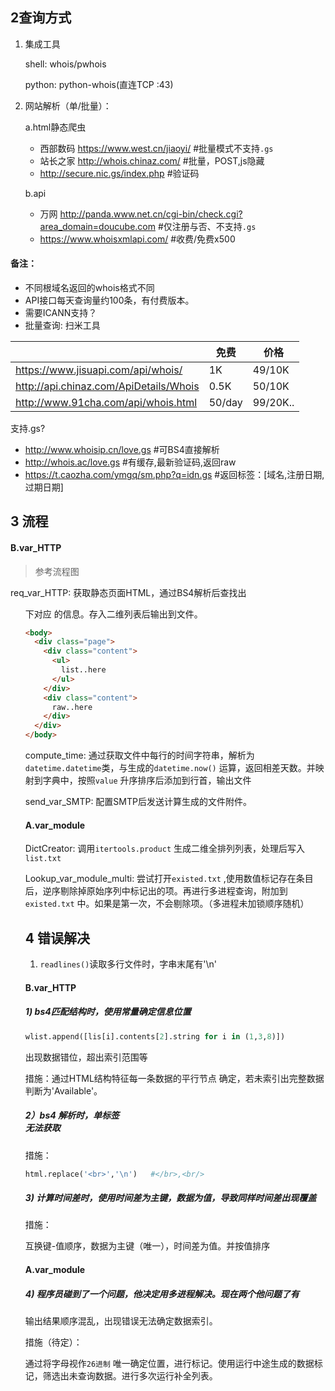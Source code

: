 ## 2查询方式

1. 集成工具

   shell: whois/pwhois

   python: python-whois(直连TCP :43)

2. 网站解析（单/批量）：

   a.html静态爬虫

   - 西部数码 https://www.west.cn/jiaoyi/ #批量模式不支持`.gs`
   - 站长之家 http://whois.chinaz.com/  #批量，POST,js隐藏
   - http://secure.nic.gs/index.php #验证码

   b.api

   - 万网 http://panda.www.net.cn/cgi-bin/check.cgi?area_domain=doucube.com #仅注册与否、不支持`.gs`
   - https://www.whoisxmlapi.com/  #收费/免费x500

#### 备注：

- 不同根域名返回的whois格式不同
- API接口每天查询量约100条，有付费版本。
- 需要ICANN支持？
- 批量查询: 扫米工具

|                                        | 免费     | 价格       |
| -------------------------------------- | ------ | -------- |
| https://www.jisuapi.com/api/whois/     | 1K     | 49/10K   |
| http://api.chinaz.com/ApiDetails/Whois | 0.5K   | 50/10K   |
| http://www.91cha.com/api/whois.html    | 50/day | 99/20K.. |

支持.gs?

- http://www.whoisip.cn/love.gs  #可BS4直接解析
- http://whois.ac/love.gs  #有缓存,最新验证码,返回raw
- https://t.caozha.com/ymgq/sm.php?q=idn.gs  #返回<tr>标签：[域名,注册日期,过期日期]

## 3 流程

#### B.var_HTTP

> 参考流程图

req_var_HTTP: 获取静态页面HTML，通过BS4解析后查找出<ul>下对应<label> 的<span>信息。存入二维列表后输出到文件。

```html
<body>
  <div class="page">
    <div class="content">
      <ul>
        list..here
      </ul>
    </div>
    <div class="content">
      raw..here
    </div>
  </div>
</body>
```

compute_time: 通过获取文件中每行的时间字符串，解析为`datetime.datetime`类，与生成的`datetime.now()` 运算，返回相差天数。并映射到字典中，按照`value` 升序排序后添加到行首，输出文件

send_var_SMTP: 配置SMTP后发送计算生成的文件附件。

#### A.var_module

DictCreator: 调用`itertools.product` 生成二维全排列列表，处理后写入`list.txt`

Lookup_var_module_multi: 尝试打开`existed.txt` ,使用数值标记存在条目后，逆序剔除掉原始序列中标记出的项。再进行多进程查询，附加到`existed.txt` 中。如果是第一次，不会剔除项。（多进程未加锁顺序随机）

## 4 错误解决

1) `readlines()`读取多行文件时，字串末尾有'\n'

#### B.var_HTTP

##### 1) bs4匹配结构时，使用常量确定信息位置

```python
wlist.append([lis[i].contents[2].string for i in (1,3,8)])
```

出现数据错位，超出索引范围等

措施：通过HTML结构特征每一条数据的平行节点<label> 确定，若未索引出完整数据判断为'Available'。

##### 2）bs4 解析时，单标签<br> 无法获取

措施：

```python
html.replace('<br>','\n')	#</br>,<br/>
```

##### 3) 计算时间差时，使用时间差为主键，数据为值，导致同样时间差出现覆盖

措施：

互换键-值顺序，数据为主键（唯一），时间差为值。并按值排序

#### A.var_module 

##### 4) 程序员碰到了一个问题，他决定用多进程解决。现在两个他问题了有

输出结果顺序混乱，出现错误无法确定数据索引。

措施（待定）：

通过将字母视作`26进制` 唯一确定位置，进行标记。使用运行中途生成的数据标记，筛选出未查询数据。进行多次运行补全列表。